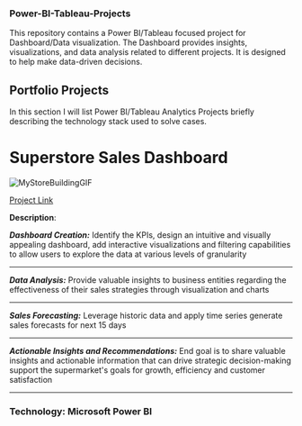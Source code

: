 ### Power-BI-Tableau-Projects
This repository contains a Power BI/Tableau focused project for Dashboard/Data visualization. The Dashboard provides insights, visualizations, and data analysis related to different projects. It is designed to help make data-driven decisions.

## Portfolio Projects

In this section I will list Power BI/Tableau Analytics Projects briefly describing the technology stack used to solve cases.

# Superstore Sales Dashboard  
![MyStoreBuildingGIF](https://github.com/Yo3110/Power-BI-Tableau-Projects/assets/143214362/2bacd119-7143-4b08-8899-f5f3948153e6)



[Project Link](https://github.com/Yo3110/Power-BI-Tableau-Projects/tree/main/SuperStore%20Sales%20Dashboard)

**Description**:

_**Dashboard Creation:**_ Identify the KPIs, design an intuitive and visually appealing dashboard, add interactive visualizations and filtering capabilities to allow users to explore the data at various levels of granularity 
***********************************************************************************************************************************************************************************************************************
_**Data Analysis:**_ Provide valuable insights to business entities regarding the effectiveness of their sales strategies through visualization and charts
***********************************************************************************************************************************************************************************************************************
_**Sales Forecasting:**_ Leverage historic data and apply time series generate sales forecasts for next 15 days
***********************************************************************************************************************************************************************************************************************
_**Actionable Insights and Recommendations:**_ End goal is to share valuable insights and actionable information that can drive strategic decision-making support the supermarket's goals for growth, efficiency and customer satisfaction
***********************************************************************************************************************************************************************************************************************
### Technology: Microsoft Power BI
